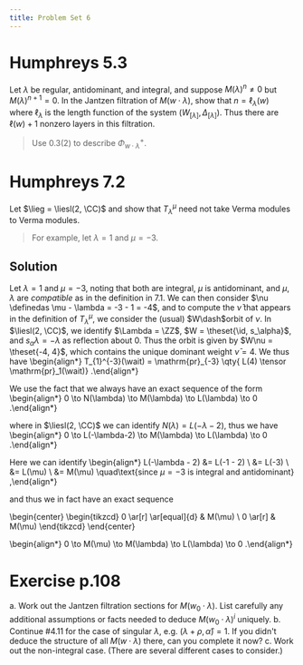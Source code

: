 ```yaml
---
title: Problem Set 6
---
```


# Humphreys 5.3

Let $\lambda$ be regular, antidominant, and integral, and suppose $M(\lambda)^n \neq 0$ but $M(\lambda)^{n+1} = 0$.
In the Jantzen filtration of $M(w\cdot \lambda)$, show that $n = \ell_\lambda(w)$ where $\ell_\lambda$ is the length function of the system $(W_{[\lambda]}, \Delta_{[\lambda]})$.
Thus there are $\ell(w) + 1$ nonzero layers in this filtration.

> Use 0.3(2) to describe $\Phi^+_{w\cdot \lambda}$.

# Humphreys 7.2

Let $\lieg = \liesl(2, \CC)$ and show that $T_{\lambda}^\mu$ need not take Verma modules to Verma modules.

> For example, let $\lambda = 1$ and $\mu = -3$.

## Solution

Let $\lambda = 1$ and $\mu = -3$, noting that both are integral, $\mu$ is antidominant, and $\mu, \lambda$ are *compatible* as in the definition in 7.1.
We can then consider $\nu \definedas \mu - \lambda = -3 - 1 = -4$, and to compute the $\bar \nu$ that appears in the definition of $T_\lambda^\mu$, we consider the (usual) $W\dash$orbit of $\nu$.
In $\liesl(2, \CC)$, we identify $\Lambda = \ZZ$, $W = \theset{\id, s_\alpha}$, and $s_\alpha \lambda = -\lambda$ as reflection about $0$.
Thus the orbit is given by $W\nu = \theset{-4, 4}$, which contains the unique dominant weight $\bar \nu = 4$.
We thus have
\begin{align*}
T_{1}^{-3}(\wait) = \mathrm{pr}_{-3} \qty{ L(4) \tensor \mathrm{pr}_1(\wait)}
.\end{align*}

We use the fact that we always have an exact sequence of the form
\begin{align*}
0 \to N(\lambda) \to M(\lambda) \to L(\lambda) \to 0
.\end{align*}

where in $\liesl(2, \CC)$ we can identify $N(\lambda) = L(-\lambda - 2)$, thus we have
\begin{align*}
0 \to L(-\lambda-2) \to M(\lambda) \to L(\lambda) \to 0
.\end{align*}

Here we can identify 
\begin{align*}
L(-\lambda - 2) 
&= L(-1 - 2) \\
&= L(-3) \\
&= L(\mu) \\
&= M(\mu) \quad\text{since $\mu = -3$ is integral and antidominant}
,\end{align*}

and thus we in fact have an exact sequence

\begin{center}
\begin{tikzcd}
0 \ar[r] \ar[equal]{d} & M(\mu) \\
0 \ar[r] & M(\mu) 
\end{tikzcd}
\end{center}

\begin{align*}
0 \to M(\mu) \to M(\lambda) \to L(\lambda) \to 0
.\end{align*}

# Exercise p.108

a. Work out the Jantzen filtration sections for $M(w_0 \cdot \lambda)$.
  List carefully any additional assumptions or facts needed to deduce $M(w_0\cdot \lambda)^i$ uniquely.
b. Continue \#4.11 for the case of singular $\lambda$, e.g.  $(\lambda + \rho, \hat \alpha) = 1$.
  If you didn't deduce the structure of all $M(w\cdot \lambda)$ there, can you complete it now?
c. Work out the non-integral case. (There are several different cases to consider.)

